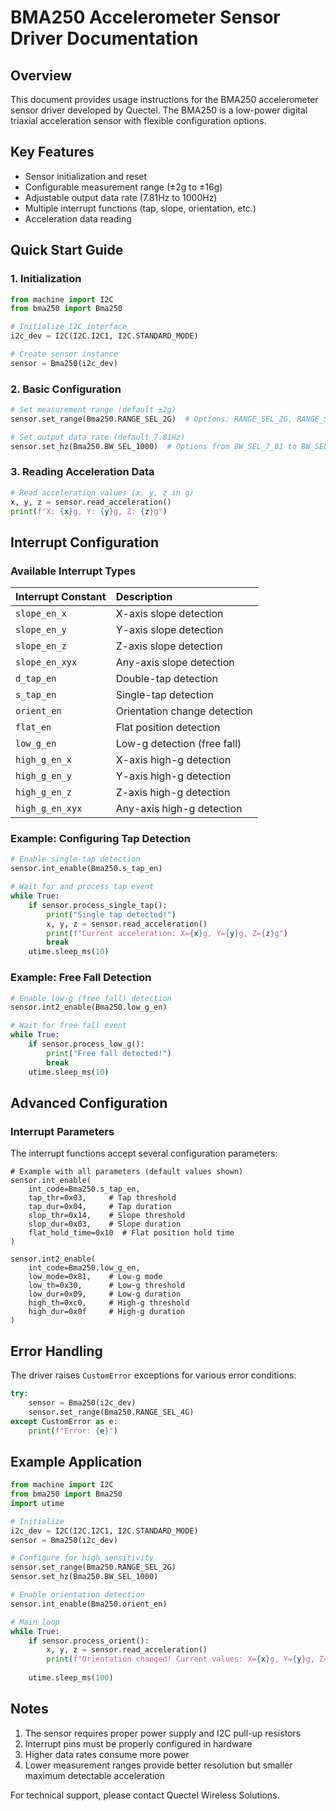 # BMA250 Accelerometer Sensor Driver Documentation

## Overview

This document provides usage instructions for the BMA250 accelerometer sensor driver developed by Quectel. The BMA250 is a low-power digital triaxial acceleration sensor with flexible configuration options.

## Key Features

- Sensor initialization and reset
- Configurable measurement range (±2g to ±16g)
- Adjustable output data rate (7.81Hz to 1000Hz)
- Multiple interrupt functions (tap, slope, orientation, etc.)
- Acceleration data reading

## Quick Start Guide

### 1. Initialization

```python
from machine import I2C
from bma250 import Bma250

# Initialize I2C interface
i2c_dev = I2C(I2C.I2C1, I2C.STANDARD_MODE)

# Create sensor instance
sensor = Bma250(i2c_dev)
```

### 2. Basic Configuration

```python
# Set measurement range (default ±2g)
sensor.set_range(Bma250.RANGE_SEL_2G)  # Options: RANGE_SEL_2G, RANGE_SEL_4G, RANGE_SEL_8G, RANGE_SEL_16G

# Set output data rate (default 7.81Hz)
sensor.set_hz(Bma250.BW_SEL_1000)  # Options from BW_SEL_7_81 to BW_SEL_1000
```

### 3. Reading Acceleration Data

```python
# Read acceleration values (x, y, z in g)
x, y, z = sensor.read_acceleration()
print(f"X: {x}g, Y: {y}g, Z: {z}g")
```

## Interrupt Configuration

### Available Interrupt Types

| Interrupt Constant | Description                  |
| :----------------- | :--------------------------- |
| `slope_en_x`       | X-axis slope detection       |
| `slope_en_y`       | Y-axis slope detection       |
| `slope_en_z`       | Z-axis slope detection       |
| `slope_en_xyx`     | Any-axis slope detection     |
| `d_tap_en`         | Double-tap detection         |
| `s_tap_en`         | Single-tap detection         |
| `orient_en`        | Orientation change detection |
| `flat_en`          | Flat position detection      |
| `low_g_en`         | Low-g detection (free fall)  |
| `high_g_en_x`      | X-axis high-g detection      |
| `high_g_en_y`      | Y-axis high-g detection      |
| `high_g_en_z`      | Z-axis high-g detection      |
| `high_g_en_xyx`    | Any-axis high-g detection    |

### Example: Configuring Tap Detection

```python
# Enable single-tap detection
sensor.int_enable(Bma250.s_tap_en)

# Wait for and process tap event
while True:
    if sensor.process_single_tap():
        print("Single tap detected!")
        x, y, z = sensor.read_acceleration()
        print(f"Current acceleration: X={x}g, Y={y}g, Z={z}g")
        break
    utime.sleep_ms(10)
```

### Example: Free Fall Detection

```python
# Enable low-g (free fall) detection
sensor.int2_enable(Bma250.low_g_en)

# Wait for free fall event
while True:
    if sensor.process_low_g():
        print("Free fall detected!")
        break
    utime.sleep_ms(10)
```

## Advanced Configuration

### Interrupt Parameters

The interrupt functions accept several configuration parameters:

```
# Example with all parameters (default values shown)
sensor.int_enable(
    int_code=Bma250.s_tap_en,
    tap_thr=0x03,     # Tap threshold
    tap_dur=0x04,     # Tap duration
    slop_thr=0x14,    # Slope threshold
    slop_dur=0x03,    # Slope duration
    flat_hold_time=0x10  # Flat position hold time
)

sensor.int2_enable(
    int_code=Bma250.low_g_en,
    low_mode=0x81,    # Low-g mode
    low_th=0x30,      # Low-g threshold
    low_dur=0x09,     # Low-g duration
    high_th=0xc0,     # High-g threshold
    high_dur=0x0f     # High-g duration
)
```

## Error Handling

The driver raises `CustomError` exceptions for various error conditions:

```python
try:
    sensor = Bma250(i2c_dev)
    sensor.set_range(Bma250.RANGE_SEL_4G)
except CustomError as e:
    print(f"Error: {e}")
```

## Example Application

```python
from machine import I2C
from bma250 import Bma250
import utime

# Initialize
i2c_dev = I2C(I2C.I2C1, I2C.STANDARD_MODE)
sensor = Bma250(i2c_dev)

# Configure for high sensitivity
sensor.set_range(Bma250.RANGE_SEL_2G)
sensor.set_hz(Bma250.BW_SEL_1000)

# Enable orientation detection
sensor.int_enable(Bma250.orient_en)

# Main loop
while True:
    if sensor.process_orient():
        x, y, z = sensor.read_acceleration()
        print(f"Orientation changed! Current values: X={x}g, Y={y}g, Z={z}g")
    
    utime.sleep_ms(100)
```

## Notes

1. The sensor requires proper power supply and I2C pull-up resistors
2. Interrupt pins must be properly configured in hardware
3. Higher data rates consume more power
4. Lower measurement ranges provide better resolution but smaller maximum detectable acceleration

For technical support, please contact Quectel Wireless Solutions.